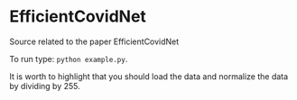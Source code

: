 # EfficientCovidNet
Source related to the paper EfficientCovidNet

To run type: `python example.py`.

It is worth to highlight that you should load the data and normalize the data by dividing by 255.
